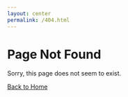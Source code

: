 ```yaml
---
layout: center
permalink: /404.html
---
```


# Page Not Found

Sorry, this page does not seem to exist.

<div class="mt3">
  <a href="{{ site.baseurl }}/" class="button button-blue button-big">Back to Home</a>
</div>
